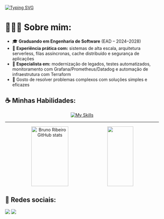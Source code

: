 [![Typing SVG](https://readme-typing-svg.demolab.com?font=Fira+Code&duration=4000&pause=500&width=435&lines=Olá!+%F0%9F%91%8B;Eu+me+chamo+Bruno!+%F0%9F%98%81;Sou+Desenvolvedor+Full-Stack;Especialista+em+PHP+e+JS)](https://git.io/typing-svg)

<h1>👩🏽‍💻 Sobre mim: </h1>

- 🎓 **Graduando em Engenharia de Software** (EAD – 2024–2028)
- 🧠 **Experiência prática com:** sistemas de alta escala, arquitetura serverless, filas assíncronas, cache distribuído e segurança de aplicações
- 🔁 **Especialista em:** modernização de legados, testes automatizados, monitoramento com Grafana/Prometheus/Datadog e automação de infraestrutura com Terraform
- 💬 Gosto de resolver problemas complexos com soluções simples e eficazes


<h2>☕ Minhas Habilidades: </h2>

<div align="center">
  
  [![My Skills](https://skillicons.dev/icons?i=php,python,django,laravel,nextjs,html,css,js,ts,jquery,react,tailwind,nodejs,docker,mysql,postgres,linux,mongodb,aws,git,bash)](https://skillicons.dev)
  
</div>

<hr>

<!-- GitHub Stats -->
<div align="center">  
  <img width="49%" height="195px" src="https://github-readme-stats.vercel.app/api?username=brunoribeiro-lab&show_icons=true&count_private=true&hide_border=true&title_color=B253FF&icon_color=B253FF&text_color=c9d1d9&bg_color=0d1117" alt="Bruno Ribeiro GitHub stats" /> 
  <img width="41%" height="195px" src="https://github-readme-stats.vercel.app/api/top-langs/?username=brunoribeiro-lab&layout=compact&hide_border=true&title_color=B253FF&text_color=c9d1d9&bg_color=0d1117" />
</div>

<div><h2>📱 Redes sociais: </h2>
  <a href="https://www.linkedin.com/in/bruno-ribeiro-46675922a" target="_blank"><img src="https://img.shields.io/badge/-LinkedIn-%230077B5?style=for-the-badge&logo=devbox&logoColor=white" target="_blank"></a>
  <a href = "mailto:bruno.ribeiro.lab@gmail.com"><img src="https://img.shields.io/badge/-Gmail-%23333?style=for-the-badge&logo=gmail&logoColor=white" target="_blank"></a>
</div>
